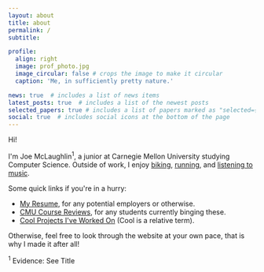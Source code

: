 ```yaml
---
layout: about
title: about
permalink: /
subtitle:

profile:
  align: right
  image: prof_photo.jpg
  image_circular: false # crops the image to make it circular
  caption: 'Me, in sufficiently pretty nature.'

news: true  # includes a list of news items
latest_posts: true  # includes a list of the newest posts
selected_papers: true # includes a list of papers marked as "selected={true}"
social: true  # includes social icons at the bottom of the page
---
```


<!-- THINGS TO CHANGE
- Polish Resume, Add New to assests/pdf/resume.pdf
- Figure Out Blog Style
- Figure Out Project Style (Presumably Same as Blog) -->

Hi!

I'm Joe McLaughlin<sup>1</sup>, a junior at Carnegie Mellon University studying Computer Science. Outside of work, I enjoy [biking](/biking/), [running](/blog/marathon/), and [listening to music](/music/).

Some quick links if you're in a hurry:
- [My Resume](assets/pdf/resume.pdf), for any potential employers or otherwise.
- [CMU Course Reviews](/cmu-course-reviews/), for any students currently binging these.
- [Cool Projects I've Worked On](/projects/) (Cool is a relative term).
<!-- - [My Biking Blog](), for anyone who I haven't bored to death in person about biking already. -->

Otherwise, feel free to look through the website at your own pace, that is why I made it after all!

<sup>1</sup> Evidence: See Title
